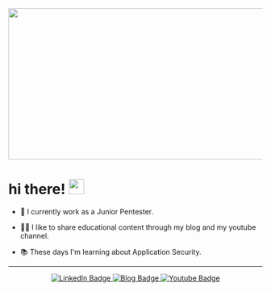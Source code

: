 <div>
  <img src="https://i.giphy.com/media/v1.Y2lkPTc5MGI3NjExeWRnNWo4cnFhc2pkM29ibHJscndoMzd4Z3UybGMycHN4dzN2ZGh4MiZlcD12MV9pbnRlcm5hbF9naWZfYnlfaWQmY3Q9Zw/pVGsAWjzvXcZW4ZBTE/giphy.gif" width="600px" height="300px" />
</div>

<h1>
    hi there!
    <img src="https://media.giphy.com/media/hvRJCLFzcasrR4ia7z/giphy.gif" width="30px"/>
</h1>

- :telescope: I currently work as a Junior Pentester.

- :teacher: I like to share educational content through my blog and my youtube channel.

- :books: These days I'm learning about Application Security.

---
<div id="badges" align="center">
  <a href="https://www.linkedin.com/in/b1d0ws/">
  <img src="https://img.shields.io/badge/LinkedIn-blue?style=for-the-badge&logo=linkedin&logoColor=white" alt="LinkedIn Badge"/>
  </a>
  <a href="https://b1d0ws.hashnode.dev/">
  <img src="https://img.shields.io/badge/Hashnode-2962FF?style=for-the-badge&logo=hashnode&logoColor=white" alt="Blog Badge"/>
  </a>
  <a href="https://www.youtube.com/@b1d0ws">
  <img src="https://img.shields.io/badge/YouTube-red?style=for-the-badge&logo=youtube&logoColor=white" alt="Youtube Badge"/>
  </a>
</div>
